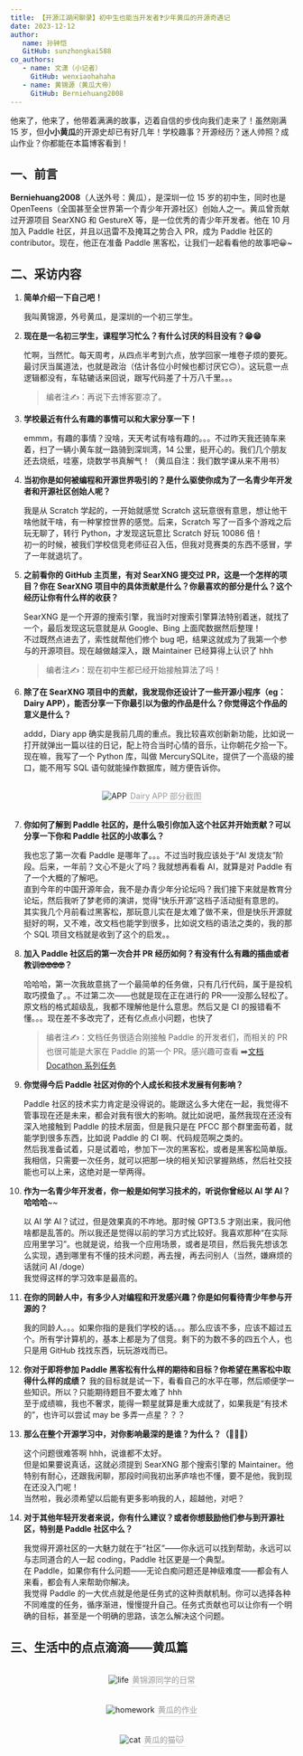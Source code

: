 ```yaml
---
title: 【开源江湖闲聊录】初中生也能当开发者❓少年黄瓜的开源奇遇记
date: 2023-12-12
author:
   name: 孙钟恺
   GitHub: sunzhongkai588
co_authors:
   - name: 文潇（小记者）
     GitHub: wenxiaohahaha
   - name: 黄锦源（黄瓜大帝）
     GitHub: Berniehuang2008
---
```


他来了，他来了，他带着满满的故事，迈着自信的步伐向我们走来了！虽然刚满 15 岁，但**小小黄瓜**的开源史却已有好几年！学校趣事？开源经历？迷人帅照？成山作业？你都能在本篇博客看到！

<!-- more -->

<!-- 导入聊天框功能 -->
<script setup>
import Message from '../.vitepress/components/Message.vue'
import MessageBox from '../.vitepress/components/MessageBox.vue'
</script>

<!-- 图例样式 -->
<style>
figure {
   text-align: center;
}
figcaption {
   color: orange;
   border-bottom: 1px solid #d9d9d9;
   display: inline-block;
   color: #999;
   padding: 2px;
}
</style>

## 一、前言

**Berniehuang2008**（人送外号：黄瓜），是深圳一位 15 岁的初中生，同时也是 OpenTeens（全国甚至全世界第一个青少年开源社区）创始人之一。黄瓜曾贡献过开源项目 SearXNG 和 GestureX 等，是一位优秀的青少年开发者。他在 10 月加入 Paddle 社区，并且以迅雷不及掩耳之势合入 PR，成为 Paddle 社区的 contributor。现在，他正在准备 Paddle 黑客松，让我们一起看看他的故事吧😀~

## 二、采访内容

1. **简单介绍一下自己吧！**

   <MessageBox>
   <Message name="黄瓜🥒" github="Berniehuang2008">
   我叫黄锦源，外号黄瓜，是深圳的一个初三学生。
   </Message>
   </MessageBox>

2. **现在是一名初三学生，课程学习忙么？有什么讨厌的科目没有？😁😁**

   <MessageBox>
   <Message name="黄瓜🥒" github="Berniehuang2008">
   忙啊，当然忙。每天周考，从四点半考到六点，放学回家一堆卷子烦的要死。最讨厌当属道法，也就是政治（估计各位小时候也都讨厌它🙃）。这玩意一点逻辑都没有，车轱辘话来回说，跟写代码差了十万八千里。。。
   </Message>
   </MessageBox>

   > 编者注✍️：再说下去博客要凉了。

3. **学校最近有什么有趣的事情可以和大家分享一下！**

   <MessageBox>
   <Message name="黄瓜🥒" github="Berniehuang2008">
   emmm，有趣的事情？没啥，天天考试有啥有趣的。。。不过昨天我还骑车来着，扫了一辆小黄车就一路骑到深圳湾，14 公里，挺开心的。我们几个朋友还去烧纸，哇塞，烧数学书真解气！（黄瓜自注：我们数学课从来不用书）
   </Message>
   </MessageBox>

4. **当初你是如何被编程和开源世界吸引的？是什么驱使你成为了一名青少年开发者和开源社区创始人呢？**

   <MessageBox>
   <Message name="黄瓜🥒" github="Berniehuang2008">
   我是从 Scratch 学起的，一开始就感觉 Scratch 这玩意很有意思，想让他干啥他就干啥，有一种掌控世界的感觉。后来，Scratch 写了一百多个游戏之后玩无聊了，转行 Python，才发现这玩意比 Scratch 好玩 10086 倍！
   <br/>
   初一的时候，被我们学校信竞老师征召入伍，但我对竞赛类的东西不感冒，学了一年就退坑了。
   </Message>
   </MessageBox>

5. **之前看你的 GitHub 主页里，有对 SearXNG 提交过 PR，这是一个怎样的项目？你在 SearXNG 项目中的具体贡献是什么？你最喜欢的部分是什么？这个经历让你有什么样的收获？**

   <MessageBox>
   <Message name="黄瓜🥒" github="Berniehuang2008">
   SearXNG 是一个开源的搜索引擎，我当时对搜索引擎算法特别着迷，就找了一个，最后发现这玩意就是从 Google、Bing 上面爬数据然后整理！
   <br/>
   不过既然点进去了，索性就帮他们修个 bug 吧，结果这就成为了我第一个参与的开源项目。现在越做越深入，跟 Maintainer 已经算得上认识了 hhh
   </Message>
   </MessageBox>

   > 编者注✍️：现在初中生都已经开始接触算法了吗！

6. **除了在 SearXNG 项目中的贡献，我发现你还设计了一些开源小程序（eg：Dairy APP），能否分享一下你最引以为傲的作品是什么？你觉得这个作品的意义是什么？**

   <MessageBox>
   <Message name="黄瓜🥒" github="Berniehuang2008">
   addd，Diary app 确实是我前几周的重点。我比较喜欢创新新功能，比如说一打开就弹出一篇以往的日记，配上符合当时心情的音乐，让你朝花夕拾一下。
   <br/>
   现在嘛，我写了一个 Python 库，叫做 MercurySQLite，提供了一个高级的接口，能不用写 SQL 语句就能操作数据库，贼方便告诉你。
   </Message>
   </MessageBox>

<!-- Dairy APP -->
   <div style="display: flex; justify-content: center">
    <figure style="width: 40%;">
      <img src="../images/huanggua-story/huanggua-01.jpg" alt="APP" />
      <figcaption>Dairy APP 部分截图</figcaption>
    </figure>
   </div>

7. **你如何了解到 Paddle 社区的，是什么吸引你加入这个社区并开始贡献？可以分享一下你和 Paddle 社区的小故事么？**

   <MessageBox>
   <Message name="黄瓜🥒" github="Berniehuang2008">
   我也忘了第一次看 Paddle 是哪年了。。。不过当时我应该处于“AI 发烧友”阶段。后来，一年前？文心不是火了吗？我就想再看看 AI，就算是对 Paddle 有了一个大概的了解吧。
   <br/>
   直到今年的中国开源年会，我不是办青少年分论坛吗？我们接下来就是教育分论坛，然后我听了梦老师的演讲，觉得“快乐开源”这档子活动挺有意思的。
   <br/>
   其实我几个月前看过黑客松，那玩意儿实在是太难了做不来，但是快乐开源就挺好的啊，又不难，改文档也能学到很多，比如说文档的语法之类的，我的那个 SQL 项目文档就是收到了这个的启发。。
   </Message>
   </MessageBox>

8. **加入 Paddle 社区后的第一次合并 PR 经历如何？有没有什么有趣的插曲或者教训🤓🤓🤓🤓？**

   <MessageBox>
   <Message name="黄瓜🥒" github="Berniehuang2008">
   哈哈哈，第一次我故意挑了一个最简单的任务做，只有几行代码，属于是投机取巧摸鱼了。。不过第二次——也就是现在正在进行的 PR——没那么轻松了。原文档的格式超级乱，我都不理解他是什么意思。然后又是 CI 的报错看不懂。。。现在差不多改完了，还有亿点点小问题，也快了
   </Message>
   </MessageBox>

   > 编者注✍️：文档任务很适合刚接触 Paddle 的开发者们，而相关的 PR 也很可能是大家在 Paddle 的第一个 PR。感兴趣可查看 ➡️[文档 Docathon 系列任务](https://github.com/PaddlePaddle/docs/issues/6165)

9. **你觉得今后 Paddle 社区对你的个人成长和技术发展有何影响？**

   <MessageBox>
   <Message name="黄瓜🥒" github="Berniehuang2008">
   Paddle 社区的技术实力肯定是没得说的。能跟这么多大佬在一起，我觉得不管事现在还是未来，都会对我有很大的影响。就比如说吧，虽然我现在还没有深入地接触到 Paddle 的技术层面，但是我只是在 PFCC 那个群里面苟着，就能学到很多东西，比如说 Paddle 的 CI 啊、代码规范啊之类的。
   <br/>
   然后我准备试着，只是试着哈，参加下一次的黑客松，或者是黑客松简单版。我相信，只需要一次任务，就可以把那一块的相关知识掌握熟练，然后社交技能也可以上来，这绝对是一举两得。
   </Message>
   </MessageBox>

10.   **作为一名青少年开发者，你一般是如何学习技术的，听说你曾经以 AI 学 AI？哈哈哈**~~

      <MessageBox>
      <Message name="黄瓜🥒" github="Berniehuang2008">
      以 AI 学 AI？试过，但是效果真的不咋地。那时候 GPT3.5 才刚出来，我问他啥都是乱答的。所以我还是觉得以前的学习方式比较好。我喜欢那种“在实际应用里学习”。也就是说，给我一个应用场景，或者是项目，然后我先想该怎么实现，遇到哪里有不懂的技术问题，再去搜，再去问别人（当然，嫌麻烦的话就问 AI /doge）
      <br/>
      我觉得这样的学习效率是最高的。
      </Message>
      </MessageBox>

11.   **在你的同龄人中，有多少人对编程和开发感兴趣？你是如何看待青少年参与开源的？**

      <MessageBox>
      <Message name="黄瓜🥒" github="Berniehuang2008">
      我的同龄人。。。如果你指的是我们学校的话。。。那么应该不多，应该不超过五个。所有学计算机的，基本上都是为了信竞。剩下的为数不多的四五个人，也只是用 GitHub 找找东西，玩玩游戏而已。
      </Message>
      </MessageBox>

12.   **你对于即将参加 Paddle 黑客松有什么样的期待和目标？你希望在黑客松中取得什么样的成绩？**
      <MessageBox>
      <Message name="黄瓜🥒" github="Berniehuang2008">
      我的目标就是试一下，看看自己的水平在哪，然后顺便学一些知识。所以？只能期待题目不要太难了 hhh
      <br/>
      至于成绩嘛，我也不奢求，能得一颗星就算是重大成就了，如果我是“有技术的”，也许可以尝试 may be 多弄一点星？？？
      </Message>
      </MessageBox>

13.   **那么在整个开源学习中，对你影响最深的是谁？为什么？（🤔🤔🤔）**

      <MessageBox>
      <Message name="黄瓜🥒" github="Berniehuang2008">
      这个问题很难答啊 hhh，说谁都不太好。
      <br/>
      但是如果要说真话，这就必须提到 SearXNG 那个搜索引擎的 Maintainer。他特别有耐心，还跟我闲聊，那段时间我初出茅庐啥也不懂，要不是他，我到现在还没入门呢！
      <br/>
      当然啦，我必须希望以后能有更多影响我的人，超越他，对吧？
      </Message>
      </MessageBox>

14.   **对于其他年轻开发者来说，你有什么建议？或者你想鼓励他们参与到开源社区，特别是 Paddle 社区中么？**

      <MessageBox>
      <Message name="黄瓜🥒" github="Berniehuang2008">
      我觉得开源社区的一大魅力就在于“社区”——你永远可以找到帮助，永远可以与志同道合的人一起 coding，Paddle 社区更是一个典型。
      <br/>
      在 Paddle，如果你有什么问题——无论白痴问题还是神级难度——都会有人来看，都会有人来帮助你解决。
      <br/>
      我觉得 Paddle 的一大优点就是他是任务式的这种贡献机制。你可以选择各种不同难度的任务，循序渐进，慢慢提升自己。任务式贡献也可以让你有一个明确的目标，甚至是一个明确的思路，该怎么解决这个问题。
      </Message>
      </MessageBox>

## 三、生活中的点点滴滴——黄瓜篇

<!-- life -->
   <div style="display: flex; justify-content: center">
    <figure style="width: 60%;">
      <img src="../images/huanggua-story/huanggua-02.jpg" alt="life" />
      <figcaption>黄锦源同学的日常</figcaption>
    </figure>
   </div>

 <!-- homework -->
   <div style="display: flex; justify-content: center">
    <figure style="width: 60%;">
      <img src="../images/huanggua-story/huanggua-03.jpg" alt="homework" />
      <figcaption>黄瓜的作业</figcaption>
    </figure>
   </div>

 <!-- cat -->
   <div style="display: flex; justify-content: center">
    <figure style="width: 60%;">
      <img src="../images/huanggua-story/huanggua-04.jpg" alt="cat" />
      <figcaption>黄瓜的猫🐱</figcaption>
    </figure>
   </div>
